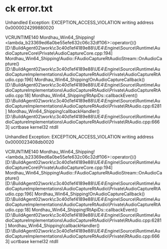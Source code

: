 
# ck error.txt
Unhandled Exception: EXCEPTION_ACCESS_VIOLATION writing address 0x0000024299880020

VCRUNTIME140
Mordhau_Win64_Shipping!<lambda_b23369ed6a0be55efe632c06c32df106>::operator()() [D:\BuildAgent02\work\c3c40d1ef4189e88\UE4\Engine\Source\Runtime\AudioCaptureCore\Private\AudioCaptureCore.cpp:194]
Mordhau_Win64_Shipping!Audio::FAudioCaptureRtAudioStream::OnAudioCapture() [D:\BuildAgent02\work\c3c40d1ef4189e88\UE4\Engine\Source\Runtime\AudioCaptureImplementations\AudioCaptureRtAudio\Private\AudioCaptureRtAudio.cpp:196]
Mordhau_Win64_Shipping!OnAudioCaptureCallback() [D:\BuildAgent02\work\c3c40d1ef4189e88\UE4\Engine\Source\Runtime\AudioCaptureImplementations\AudioCaptureRtAudio\Private\AudioCaptureRtAudio.cpp:18]
Mordhau_Win64_Shipping!RtApiDs::callbackEvent() [D:\BuildAgent02\work\c3c40d1ef4189e88\UE4\Engine\Source\Runtime\AudioCaptureImplementations\AudioCaptureRtAudio\Private\RtAudio.cpp:6281]
Mordhau_Win64_Shipping!callbackHandler() [D:\BuildAgent02\work\c3c40d1ef4189e88\UE4\Engine\Source\Runtime\AudioCaptureImplementations\AudioCaptureRtAudio\Private\RtAudio.cpp:6663]
ucrtbase
kernel32
ntdll

Unhandled Exception: EXCEPTION_ACCESS_VIOLATION writing address 0x0000023408db0020

VCRUNTIME140
Mordhau_Win64_Shipping!<lambda_b23369ed6a0be55efe632c06c32df106>::operator()() [D:\BuildAgent02\work\c3c40d1ef4189e88\UE4\Engine\Source\Runtime\AudioCaptureCore\Private\AudioCaptureCore.cpp:194]
Mordhau_Win64_Shipping!Audio::FAudioCaptureRtAudioStream::OnAudioCapture() [D:\BuildAgent02\work\c3c40d1ef4189e88\UE4\Engine\Source\Runtime\AudioCaptureImplementations\AudioCaptureRtAudio\Private\AudioCaptureRtAudio.cpp:196]
Mordhau_Win64_Shipping!OnAudioCaptureCallback() [D:\BuildAgent02\work\c3c40d1ef4189e88\UE4\Engine\Source\Runtime\AudioCaptureImplementations\AudioCaptureRtAudio\Private\AudioCaptureRtAudio.cpp:18]
Mordhau_Win64_Shipping!RtApiDs::callbackEvent() [D:\BuildAgent02\work\c3c40d1ef4189e88\UE4\Engine\Source\Runtime\AudioCaptureImplementations\AudioCaptureRtAudio\Private\RtAudio.cpp:6281]
Mordhau_Win64_Shipping!callbackHandler() [D:\BuildAgent02\work\c3c40d1ef4189e88\UE4\Engine\Source\Runtime\AudioCaptureImplementations\AudioCaptureRtAudio\Private\RtAudio.cpp:6663]
ucrtbase
kernel32
ntdll
